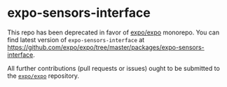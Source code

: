 # expo-sensors-interface

This repo has been deprecated in favor of [expo/expo](https://github.com/expo/expo) monorepo. You can find latest version of `expo-sensors-interface` at https://github.com/expo/expo/tree/master/packages/expo-sensors-interface.

All further contributions (pull requests or issues) ought to be submitted to the [`expo/expo`](https://github.com/expo/expo) repository.
